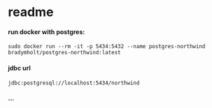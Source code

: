 # readme

#### run docker with postgres:

`sudo docker run --rm -it -p 5434:5432 --name postgres-northwind bradymholt/postgres-northwind:latest`

#### jdbc url

`jdbc:postgresql://localhost:5434/northwind`

#### ...


